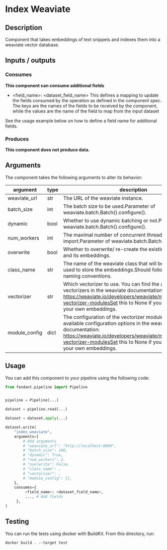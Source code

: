 # Index Weaviate

<a id="index_weaviate#description"></a>
## Description
Component that takes embeddings of text snippets and indexes them into a weaviate vector database.

<a id="index_weaviate#inputs_outputs"></a>
## Inputs / outputs 

<a id="index_weaviate#consumes"></a>
### Consumes 

**This component can consume additional fields**
- <field_name>: <dataset_field_name>
This defines a mapping to update the fields consumed by the operation as defined in the component spec.
The keys are the names of the fields to be received by the component, while the values are 
the name of the field to map from the input dataset

See the usage example below on how to define a field name for additional fields.




<a id="index_weaviate#produces"></a>  
### Produces 


**This component does not produce data.**

<a id="index_weaviate#arguments"></a>
## Arguments

The component takes the following arguments to alter its behavior:

| argument | type | description | default |
| -------- | ---- | ----------- | ------- |
| weaviate_url | str | The URL of the weaviate instance. | http://localhost:8080 |
| batch_size | int | The batch size to be used.Parameter of weaviate.batch.Batch().configure(). | 100 |
| dynamic | bool | Whether to use dynamic batching or not.Parameter of weaviate.batch.Batch().configure(). | True |
| num_workers | int | The maximal number of concurrent threads to run batch import.Parameter of weaviate.batch.Batch().configure(). | 2 |
| overwrite | bool | Whether to overwrite/ re-create the existing weaviate class and its embeddings. | / |
| class_name | str | The name of the weaviate class that will be created and used to store the embeddings.Should follow the weaviate naming conventions. | / |
| vectorizer | str | Which vectorizer to use. You can find the available vectorizers in the weaviate documentation: https://weaviate.io/developers/weaviate/modules/retriever-vectorizer-modulesSet this to None if you want to insert your own embeddings. | / |
| module_config | dict | The configuration of the vectorizer module.You can find the available configuration options in the weaviate documentation: https://weaviate.io/developers/weaviate/modules/retriever-vectorizer-modulesSet this to None if you want to insert your own embeddings. | / |

<a id="index_weaviate#usage"></a>
## Usage 

You can add this component to your pipeline using the following code:

```python
from fondant.pipeline import Pipeline


pipeline = Pipeline(...)

dataset = pipeline.read(...)

dataset = dataset.apply(...)

dataset.write(
    "index_weaviate",
    arguments={
        # Add arguments
        # "weaviate_url": "http://localhost:8080",
        # "batch_size": 100,
        # "dynamic": True,
        # "num_workers": 2,
        # "overwrite": False,
        # "class_name": ,
        # "vectorizer": ,
        # "module_config": {},
    },
    consumes={
         <field_name>: <dataset_field_name>,
         ..., # Add fields
     },
)
```

<a id="index_weaviate#testing"></a>
## Testing

You can run the tests using docker with BuildKit. From this directory, run:
```
docker build . --target test
```
